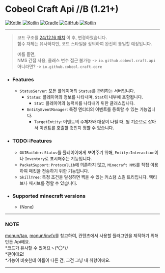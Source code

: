 # Cobeol Craft Api //B (1.21+)

[![Kotlin](https://img.shields.io/badge/java-21-ED8B00.svg?logo=java)](https://www.azul.com/)
[![Kotlin](https://img.shields.io/badge/kotlin-1.9.20-585DEF.svg?logo=kotlin)](http://kotlinlang.org)
[![Gradle](https://img.shields.io/badge/gradle-8.10-02303A.svg?logo=gradle)](https://gradle.org)
[![GitHub](https://img.shields.io/github/license/monun/paper-sample-complex)](https://www.gnu.org/licenses/gpl-3.0.html)
[![Kotlin](https://img.shields.io/badge/youtube-코벌-red.svg?logo=youtube)](https://www.youtube.com/@cobeol0111)

---

> 코드 구조를 [24/12.16 패치](https://github.com/cobeol/craft/commit/eabc235a1be2e98d82a1af4a41ed5e95869ab9db) 이 후, 변경하였습니다.
> <br>
> 함수 자체는 유사하지만, 코드 스타일을 정의하여 완전히 통일할 예정입니다.
> 
> 예를 들면, <br>
> NMS 간접 사용, 클래스 변수 접근 불가능 -> ```io.github.cobeol.craft.api```<br>
> 아니라면? -> ```io.github.cobeol.craft.core```

* ### Features
    * ```StatusServer```: 모든 플레이어의 ```Status```를 관리하는 서버입니다.
        * ```Status```: 플레이어의 정보를 나타내며, ```Stat```이 내부에 포함됩니다.
            * ```Stat```: 플레이어의 능력치를 나타내기 위한 클래스입니다.
        * ```EntityEventManager```: 특정 엔티티의 이벤트를 등록할 수 있는 기능입니다.
            * ```TargetEntity```: 이벤트의 주체자와 대상이 나뉠 때, 뭘 기준으로 잡아서 이벤트를 호출할 것인지 정할 수 있습니다.

* ### TODO::Features
    * ```GUIBuilder```: ```Status```를 플레이어에게 보여주기 위해, ```Entity:Interaction```이나 ```Inventory```로 표시해주는 기능입니다.
    * ```PacketSupport```: ```ProtocolLib```에 의존하지 않고, ```Minecraft NMS```를 직접 이용하여 패킷을 전송하기 위한 기능입니다.
    * ```SkillTree```: 특정 조건을 달성하면 찍을 수 있는 커스텀 스킬 트리입니다. 액티브나 패시브를 정할 수 있습니다.

* ### Supported minecraft versions
    * (None)
---

### NOTE

[monun/tap](https://github.com/monun/tap), [monun/invfx](https://github.com/monun/invfx/)를 참고하여, 컨텐츠에서 사용할 플러그인을 제작하기 위해 만든 Api에요.<br/>
*코드가 유사할 수 있어요ヽ(°〇°)ﾉ <br/>
*팬이에요! <br/>
*기능이 비슷한데 이름이 다른 건, 그건 그냥 내 취향이에요.

---